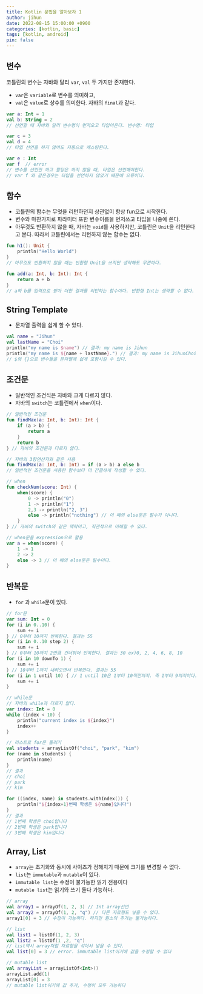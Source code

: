```yaml
---
title: Kotlin 문법을 알아보자 1
author: jihun
date: 2022-08-15 15:00:00 +0900
categories: [kotlin, basic]
tags: [kotlin, android]
pin: false
---
```




## 변수
코틀린의 변수는 자바와 달리 `var`, `val` 두 가지만 존재한다.  
- `var`은 `variable`로 변수를 의미하고,  
- `val`은 `value`로 상수를 의미한다. 자바의 `final`과 같다. 

```kotlin
var a: Int = 1
val b: String = 2
// 선언할 때 자바와 달리 변수명이 먼저오고 타입이온다. 변수명: 타입

var c = 3
val d = 4
// 타입 선언을 하지 않아도 자동으로 캐스팅된다.

var e : Int
var f  // error
// 변수를 선언만 하고 할당은 하지 않을 때, 타입은 선언해야한다.
// var f 와 같은경우는 타입을 선언하지 않았기 때문에 오류이다.
```

## 함수
- 코틀린의 함수는 무엇을 리턴하던지 상관없이 항상 fun으로 시작한다.  
- 변수와 마찬가지로 파라미터 또한 변수이름을 먼저쓰고 타입을 나중에 쓴다.
- 아무것도 반환하지 않을 때, 자바는 `void`를 사용하지만, 코틀린은 `Unit`을 리턴한다고 본다. 따라서 코틀린에서는 리턴하지 않는 함수는 없다.

```kotlin
fun h1(): Unit {
    println("Hello World")
}
// 아무것도 반환하지 않을 때는 반환형 Unit을 쓰지만 생략해도 무관하다.

fun add(a: Int, b: Int): Int {
    return a + b
}
// a와 b를 입력으로 받아 더한 결과를 리턴하는 함수이다. 반환형 Int는 생략할 수 없다.
```

## String Template
- 문자열 출력을 쉽게 할 수 있다.

```kotlin
val name = "Jihun"
val lastName = "Choi"
println("my name is $name") // 결과: my name is Jihun
println("my name is ${name + lastName}.") // 결과: my name is JihunChoi.
// $와 {}으로 변수들을 문자열에 쉽게 포함시킬 수 있다.
```

## 조건문
- 일반적인 조건식은 자바와 크게 다르지 않다.  
- 자바의 `switch`는 코틀린에서 `when`이다.

```kotlin
// 일반적인 조건문
fun findMax(a: Int, b: Int): Int {
    if (a > b) {
        return a
    }
    return b
} // 자바의 조건문과 다르지 않다.

// 자바의 3항연산자와 같은 사용
fun findMax(a: Int, b: Int) = if (a > b) a else b
// 일반적인 조건문을 사용한 함수보다 더 간결하게 작성할 수 있다.

// when
fun checkNum(score: Int) {
    when(score) {
        0 -> println("0")
        1 -> println("1")
        2,3 -> println("2, 3")
        else -> println("nothing") // 이 때의 else문은 필수가 아니다.
    }
} // 자바의 switch와 같은 맥락이고, 직관적으로 이해할 수 있다.

// when문을 expression으로 활용
var a = when(score) {
    1 -> 1
    2 -> 2
    else -> 3 // 이 때의 else문은 필수이다.
}
```

## 반복문
- `for` 과 `while`문이 있다.

```kotlin
// for문
var sum: Int = 0
for (i in 0..10) {
    sum += i
} // 0부터 10까지 반복한다. 결과는 55
for (i in 0..10 step 2) {
    sum += i
} // 0부터 10까지 2만큼 건너뛰어 반복한다. 결과는 30 ex)0, 2, 4, 6, 8, 10
for (i in 10 downTo 1) {
    sum += i
} // 10부터 1까지 내려오면서 반복한다. 결과는 55
for (i in 1 until 10) { // 1 until 10은 1부터 10직전까지. 즉 1부터 9까지이다. 결과는 45
    sum += i
}
```

```kotlin
// while문
// 자바의 while과 다르지 않다.
var index: Int = 0
while (index < 10) {
    println("current index is ${index}")
    index++
}
```

```kotlin
// 리스트로 for문 돌리기
val students = arrayListOf("choi", "park", "kim")
for (name in students) {
    println(name)
}
// 결과
// choi
// park
// kim

for ((index, name) in students.withIndex()) {
    println("${index+1}번째 학생은 ${name}입니다")
}
// 결과
// 1번째 학생은 choi입니다
// 2번째 학생은 park입니다
// 3번째 학생은 kim입니다
```

## Array, List
- `array`는 초기화와 동시에 사이즈가 정해지기 때문에 크기를 변경할 수 없다.
- `list`는 `immutable`과 `mutable`이 있다.
- `immutable list`는 수정이 불가능한 읽기 전용이다
- `mutable list`는 읽기와 쓰기 둘다 가능하다.

```kotlin
// array
val array1 = arrayOf(1, 2, 3) // Int array선언
val array2 = arrayOf(1, 2, "q") // 다른 자료형도 넣을 수 있다.
array1[0] = 3 // 수정이 가능하다. 하지만 원소의 추가는 불가능하다.
```

```kotlin
// list
val list1 = listOf(1, 2, 3) 
val list2 = listOf(1 ,2, "q")
// list역시 array처럼 자료형을 섞어서 넣을 수 있다.
val list[0] = 3 // error. immutable list이기에 값을 수정할 수 없다

// mutable list
val arrayList = arrayListOf<Int>()
arrayList.add(1)
arrayList[0] = 3
// mutable list이기에 값 추가, 수정이 모두 가능하다
```